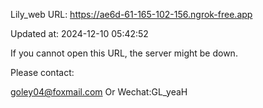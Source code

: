 Lily_web URL: https://ae6d-61-165-102-156.ngrok-free.app

Updated at: 2024-12-10 05:42:52

If you cannot open this URL, the server might be down.

Please contact: 

goley04@foxmail.com Or Wechat:GL_yeaH